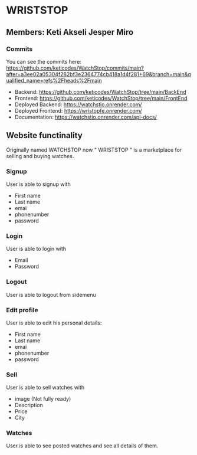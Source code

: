 # WRISTSTOP
## Members: Keti Akseli Jesper Miro
### Commits
You can see the commits here: https://github.com/keticodes/WatchStop/commits/main?after=a3ee02a05304f282bf3e2364774cb418a1d4f281+69&branch=main&qualified_name=refs%2Fheads%2Fmain

- Backend: https://github.com/keticodes/WatchStop/tree/main/BackEnd
- Frontend: https://github.com/keticodes/WatchStop/tree/main/FrontEnd
- Deployed Backend: https://watchstio.onrender.com/
- Deployed Frontend: https://wristopfe.onrender.com/
- Documentation: https://watchstio.onrender.com/api-docs/

## Website functinality
Originally named WATCHSTOP now " WRISTSTOP " is a marketplace for selling and buying watches.

### Signup
User is able to signup with
- First name
- Last name
- emai
- phonenumber
- password
  
### Login
User is able to login with
- Email
- Password

### Logout
User is able to logout from sidemenu

### Edit profile
User is able to edit his personal details:
- First name
- Last name
- emai
- phonenumber
- password

### Sell
User is able to sell watches with
- image (Not fully ready)
- Description
- Price
- City

### Watches
User is able to see posted watches and see all details of them. 
  


